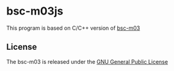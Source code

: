 # bsc-m03js
This program is based on C/C++ version of [bsc-m03](https://github.com/IlyaGrebnov/bsc-m03)
## License
The bsc-m03 is released under the [GNU General Public License](https://github.com/IlyaGrebnov/bsc-m03/blob/master/LICENSE)
